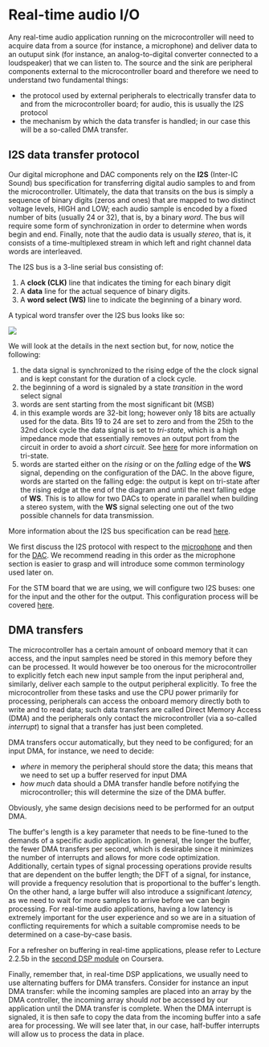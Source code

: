 # Real-time audio I/O

Any real-time audio application running on the microcontroller will need to acquire data from a source \(for instance, a microphone\) and deliver data to an outuput sink \(for instance, an analog-to-digital converter connected to a loudspeaker\) that we can listen to. The source and the sink are peripheral components external to the microcontroller board and therefore we need to understand two fundamental things:

* the protocol used by external peripherals to electrically transfer data to and from the microcontroller board; for audio, this is usually the I2S protocol
* the mechanism by which the data transfer is handled; in our case this will be a so-called DMA transfer.

## I2S data transfer protocol

Our digital microphone and DAC components rely on the **I2S** \(Inter-IC Sound\) bus specification for transferring digital audio samples to and from the microcontroller. Ultimately, the data that transits on the bus is simply a sequence of binary digits \(zeros and ones\) that are mapped to two distinct voltage levels, HIGH and LOW; each audio sample is encoded by a fixed number of bits \(usually 24 or 32\), that is, by a binary _word_. The bus will require some form of synchronization in order to determine when words begin and end. Finally, note that the audio data is usually _stereo_, that is, it consists of a time-multiplexed stream in which left and right channel data words are interleaved.

The I2S bus is a 3-line serial bus consisting of:

1. A **clock \(CLK\)** line that indicates the timing for each binary digit
2. A **data** line for the actual sequence of binary digits.
3. A **word select \(WS\)** line to indicate the beginning of a binary word.

A typical word transfer over the I2S bus looks like so:

![](../.gitbook/assets/word.png)

We will look at the details in the next section but, for now, notice the following:

1. the data signal is synchronized to the rising edge of the the clock signal and is kept constant for the duration of a clock cycle.
2. the beginning of a word is signaled by a state _transition_ in the word select signal   
3. words are sent starting from the most significant bit \(MSB\)
4. in this example words are 32-bit long; however only 18 bits are actually used for the data. Bits 19 to 24 are set to zero and from the 25th to the 32nd clock cycle the data signal is set to _tri-state_, which is a high impedance mode that essentially removes an output port from the circuit in order to avoid a _short circuit_. See [here](https://en.wikipedia.org/wiki/Three-state_logic) for more information on tri-state.
5. words are started either on the _rising_ or on the _falling_ edge of the **WS** signal, depending on the configuration of the DAC. In the above figure, words are started on the falling edge: the output is kept on tri-state after the rising edge at the end of the diagram and until the next falling edge of **WS**. This is to allow for two DACs to operate in parallel when building a stereo system, with the **WS** signal selecting one out of the two possible channels for data transmission.

More information about the I2S bus specification can be read [here](https://www.sparkfun.com/datasheets/BreakoutBoards/I2SBUS.pdf).

We first discuss the I2S protocol with respect to the [microphone](microphone.md) and then for the [DAC](dac.md). We recommend reading in this order as the microphone section is easier to grasp and will introduce some common terminology used later on.

For the STM board that we are using, we will configure two I2S buses: one for the input and the other for the output. This configuration process will be covered [here](passthrough/updating_stm32_peripherals.md).

## DMA transfers

The microcontroller has a certain amount of onboard memory that it can access, and the input samples need be stored in this memory before they can be processed. It would however be too onerous for the microcontroller to explicitly fetch each new input sample from the input peripheral and, similarly, deliver each sample to the output peripheral explicitly. To free the microcontroller from these tasks and use the CPU power primarily for processing, peripherals can access the onboard memory directly both to write and to read data; such data transfers are called Direct Memory Access \(DMA\) and the peripherals only contact the microcontroller \(via a so-called _interrupt_\) to signal that a transfer has just been completed.

DMA transfers occur automatically, but they need to be configured; for an input DMA, for instance, we need to decide:

* _where_ in memory the peripheral should store the data; this means that we need to set up a buffer reserved for input DMA
* _how much_ data should a DMA transfer handle before notifying the microcontroller; this will determine the size of the DMA buffer.

Obviously, yhe same design decisions need to be performed for an output DMA.

The buffer's length is a key parameter that needs to be fine-tuned to the demands of a specific audio application. In general, the longer the buffer, the fewer DMA transfers per second, which is desirable since it minimizes the number of interrupts and allows for more code optimization. Additionally, certain types of signal processing operations provide results that are dependent on the buffer length; the DFT of a signal, for instance, will provide a frequency resolution that is proportional to the buffer's length. On the other hand, a large buffer will also introduce a ssignificant _latency,_ as we need to wait for more samples to arrive before we can begin processing. For real-time audio applications, having a low latency is extremely important for the user experience and so we are in a situation of conflicting requirements for which a suitable compromise needs to be determined on a case-by-case basis.

For a refresher on buffering in real-time applications, please refer to Lecture 2.2.5b in the [second DSP module](https://www.coursera.org/learn/dsp2/) on Coursera.

Finally, remember that, in real-time DSP applications, we usually need to use alternating buffers for DMA transfers. Consider for instance an input DMA transfer: while the incoming samples are placed into an array by the DMA controller, the incoming array should _not_ be accessed by our application until the DMA transfer is complete. When the DMA interrupt is signaled, it is then safe to copy the data from the incoming buffer into a safe area for processing. We will see later that, in our case, half-buffer interrupts will allow us to process the data in place.

